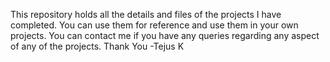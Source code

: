 This repository holds all the details and files of the projects I have completed.
You can use them for reference and use them in your own projects.
You can contact me if you have any queries regarding any aspect of any of the projects.
Thank You
            -Tejus K
